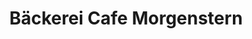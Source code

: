---
title: "Bäckerei Cafe Morgenstern"
url: /frankfurt-am-main/baeckerei-cafe-morgenstern/
shop: Bäckerei
---